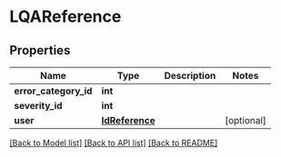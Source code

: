 # LQAReference

## Properties
Name | Type | Description | Notes
------------ | ------------- | ------------- | -------------
**error_category_id** | **int** |  | 
**severity_id** | **int** |  | 
**user** | [**IdReference**](IdReference.md) |  | [optional] 

[[Back to Model list]](../README.md#documentation-for-models) [[Back to API list]](../README.md#documentation-for-api-endpoints) [[Back to README]](../README.md)


